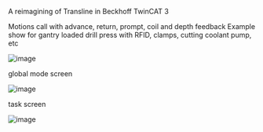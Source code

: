 A reimagining of Transline in Beckhoff TwinCAT 3

Motions call with advance, return, prompt, coil and depth feedback
Example show for gantry loaded drill press with RFID, clamps, cutting coolant pump, etc

![image](https://github.com/user-attachments/assets/3ea330bd-0d0f-4646-9d86-ad57398201dd)


global mode screen 

![image](https://github.com/tomookay/transline2003/assets/144595622/ea3d880f-df4b-4a6a-9854-fb056d8c4f5f)

task screen

![image](https://github.com/tomookay/TOAST/assets/144595622/c479c3c1-cf47-45fa-946c-8cac4c29df2f)
